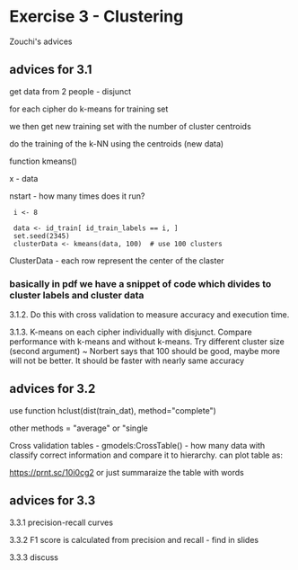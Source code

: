 # Exercise 3 - Clustering

Zouchi's advices


## advices for 3.1

get data from 2 people - disjunct

for each cipher do k-means for training set

we then get new training set with the number of cluster centroids

do the training of the k-NN using the centroids (new data)

function kmeans()

x - data

nstart - how many times does it run?

```
 i <- 8
 
 data <- id_train[ id_train_labels == i, ]
 set.seed(2345)
 clusterData <- kmeans(data, 100)  # use 100 clusters
```

ClusterData - each row represent the center of the claster

### basically in pdf we have a snippet of code which divides to cluster labels and cluster data


3.1.2. Do this with cross validation to measure accuracy and execution time.

3.1.3. K-means on each cipher individually with disjunct. Compare performance with k-means and without k-means. Try different cluster size (second argument) ~ Norbert says that 100 should be good, maybe more will not be better. It should be faster with nearly same accuracy

## advices for 3.2

use function hclust(dist(train_dat), method="complete")

other methods = "average" or "single

Cross validation tables - gmodels:CrossTable() - how many data with classify correct information and compare it to hierarchy.
can plot table as:

https://prnt.sc/10i0cg2  or just summaraize the table with words


## advices for 3.3

3.3.1 precision-recall curves

3.3.2 F1 score is calculated from precision and recall - find in slides

3.3.3 discuss
